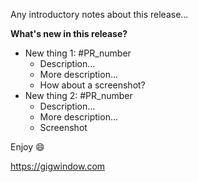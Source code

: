<!-- [Release]: Title -->

Any introductory notes about this release...

**What's new in this release?**

- New thing 1: #PR_number
  - Description...
  - More description...
  - How about a screenshot?
- New thing 2: #PR_number
  - Description...
  - More description...
  - Screenshot

Enjoy 😄

https://gigwindow.com
